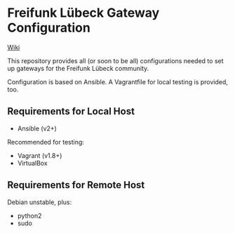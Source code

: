 Freifunk Lübeck Gateway Configuration
=====================================

[Wiki](https://wiki.luebeck.freifunk.net/docs/infrastruktur/gateways/)

This repository provides all (or soon to be all) configurations needed to set up gateways for the Freifunk Lübeck community.

Configuration is based on Ansible. A Vagrantfile for local testing is provided, too.

## Requirements for Local Host

* Ansible (v2+)

Recommended for testing:

* Vagrant (v1.8+)
* VirtualBox

## Requirements for Remote Host

Debian unstable, plus:

- python2
- sudo
